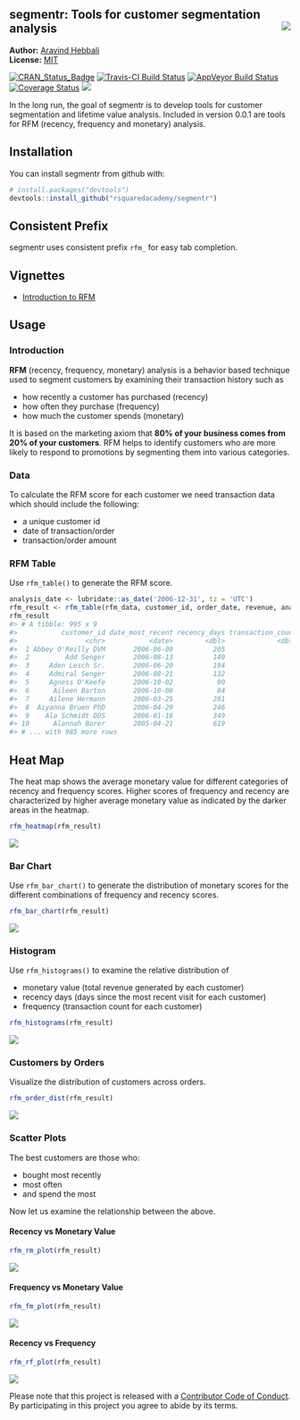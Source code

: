 
<!-- README.md is generated from README.Rmd. Please edit that file -->

## segmentr: Tools for customer segmentation analysis <img src="hex_segmentr.png" align="right" />

**Author:** [Aravind Hebbali](https://www.aravindhebbali.com)<br/>
**License:**
[MIT](https://opensource.org/licenses/MIT)

[![CRAN\_Status\_Badge](http://www.r-pkg.org/badges/version/segmentr)](https://cran.r-project.org/package=segmentr)
[![Travis-CI Build
Status](https://travis-ci.org/rsquaredacademy/segmentr.svg?branch=master)](https://travis-ci.org/rsquaredacademy/segmentr)
[![AppVeyor Build
Status](https://ci.appveyor.com/api/projects/status/github/rsquaredacademy/segmentr?branch=master&svg=true)](https://ci.appveyor.com/project/rsquaredacademy/segmentr)
[![Coverage
Status](https://img.shields.io/codecov/c/github/rsquaredacademy/segmentr/master.svg)](https://codecov.io/github/rsquaredacademy/segmentr?branch=master)
![](https://img.shields.io/badge/lifecycle-experimental-orange.svg)

In the long run, the goal of segmentr is to develop tools for customer
segmentation and lifetime value analysis. Included in version 0.0.1 are
tools for RFM (recency, frequency and monetary) analysis.

## Installation

You can install segmentr from github with:

``` r
# install.packages("devtools")
devtools::install_github("rsquaredacademy/segmentr")
```

## Consistent Prefix

segmentr uses consistent prefix `rfm_` for easy tab completion.

## Vignettes

  - [Introduction to
    RFM](http://www.rsquaredacademy.com/segmentr/articles/Introduction_to_RFM.html)

## Usage

### Introduction

**RFM** (recency, frequency, monetary) analysis is a behavior based
technique used to segment customers by examining their transaction
history such as

  - how recently a customer has purchased (recency)
  - how often they purchase (frequency)
  - how much the customer spends (monetary)

It is based on the marketing axiom that **80% of your business comes
from 20% of your customers**. RFM helps to identify customers who are
more likely to respond to promotions by segmenting them into various
categories.

### Data

To calculate the RFM score for each customer we need transaction data
which should include the following:

  - a unique customer id
  - date of transaction/order
  - transaction/order amount

### RFM Table

Use `rfm_table()` to generate the RFM score.

``` r
analysis_date <- lubridate::as_date('2006-12-31', tz = 'UTC')
rfm_result <- rfm_table(rfm_data, customer_id, order_date, revenue, analysis_date)
rfm_result
#> # A tibble: 995 x 9
#>           customer_id date_most_recent recency_days transaction_count amount recency_score frequency_score monetary_score rfm_score
#>                 <chr>           <date>        <dbl>             <dbl>  <dbl>         <int>           <int>          <int>     <dbl>
#>  1 Abbey O'Reilly DVM       2006-06-09          205                 6    472             3               4              3       343
#>  2         Add Senger       2006-08-13          140                 3    340             4               1              2       412
#>  3     Aden Lesch Sr.       2006-06-20          194                 4    405             3               2              3       323
#>  4     Admiral Senger       2006-08-21          132                 5    448             4               3              3       433
#>  5     Agness O'Keefe       2006-10-02           90                 9    843             5               5              5       555
#>  6      Aileen Barton       2006-10-08           84                 9    763             5               5              5       555
#>  7     Ailene Hermann       2006-03-25          281                 8    699             3               5              5       355
#>  8  Aiyanna Bruen PhD       2006-04-29          246                 4    157             3               2              1       321
#>  9    Ala Schmidt DDS       2006-01-16          349                 3    363             2               1              2       212
#> 10      Alannah Borer       2005-04-21          619                 4    196             1               2              1       121
#> # ... with 985 more rows
```

## Heat Map

The heat map shows the average monetary value for different categories
of recency and frequency scores. Higher scores of frequency and recency
are characterized by higher average monetary value as indicated by the
darker areas in the heatmap.

``` r
rfm_heatmap(rfm_result)
```

<img src="README-heatmap-1.png" style="display: block; margin: auto;" />

### Bar Chart

Use `rfm_bar_chart()` to generate the distribution of monetary scores
for the different combinations of frequency and recency
scores.

``` r
rfm_bar_chart(rfm_result)
```

<img src="README-barchart-1.png" style="display: block; margin: auto;" />

### Histogram

Use `rfm_histograms()` to examine the relative distribution of

  - monetary value (total revenue generated by each customer)
  - recency days (days since the most recent visit for each customer)
  - frequency (transaction count for each customer)

<!-- end list -->

``` r
rfm_histograms(rfm_result)
```

<img src="README-rfmhist-1.png" style="display: block; margin: auto;" />

### Customers by Orders

Visualize the distribution of customers across
orders.

``` r
rfm_order_dist(rfm_result)
```

<img src="README-rfmorders-1.png" style="display: block; margin: auto;" />

### Scatter Plots

The best customers are those who:

  - bought most recently
  - most often
  - and spend the most

Now let us examine the relationship between the above.

#### Recency vs Monetary Value

``` r
rfm_rm_plot(rfm_result)
```

<img src="README-mr-1.png" style="display: block; margin: auto;" />

#### Frequency vs Monetary Value

``` r
rfm_fm_plot(rfm_result)
```

<img src="README-fm-1.png" style="display: block; margin: auto;" />

#### Recency vs Frequency

``` r
rfm_rf_plot(rfm_result)
```

<img src="README-fr-1.png" style="display: block; margin: auto;" />

Please note that this project is released with a [Contributor Code of
Conduct](CONDUCT.md). By participating in this project you agree to
abide by its terms.

